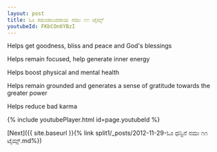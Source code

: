 ```yaml
---
layout: post
title: ಓಂ ಕಮಂಡಲುದರಾಯ ನಮಃ ೧೧ ಟೈಮ್ಸ್
youtubeId: FKbCOn6YBzI
---
```

 
 
Helps get goodness, bliss and peace and God's blessings
 
Helps remain focused, help generate inner energy 
 
Helps boost physical and mental health 
 
Helps remain grounded and generates a sense of gratitude towards the greater power 
 
Helps reduce bad karma
 
 
 
 


{% include youtubePlayer.html id=page.youtubeId %}
 
[Next]({{ site.baseurl }}{% link  split1/_posts/2012-11-29-ಓಂ ಧನ್ವಿನೆ ನಮಃ ೧೧ ಟೈಮ್ಸ್.md%})
 
